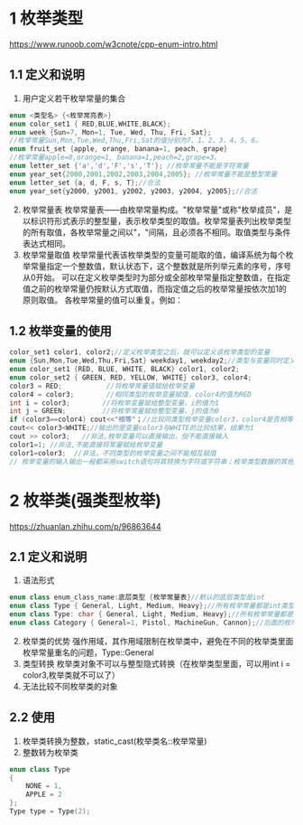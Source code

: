 # 1 枚举类型
https://www.runoob.com/w3cnote/cpp-enum-intro.html
## 1.1 定义和说明
1. 用户定义若干枚举常量的集合
```cpp
enum <类型名> {<枚举常亮表>}
enum color_set1 { RED,BLUE,WHITE,BLACK};
enum week {Sun=7, Mon=1, Tue, Wed, Thu, Fri, Sat};
//枚举常量Sun,Mon,Tue,Wed,Thu,Fri,Sat的值分别为7、1、2、3、4、5、6。
enum fruit_set {apple, orange, banana=1, peach, grape}
//枚举常量apple=0,orange=1, banana=1,peach=2,grape=3。
enum letter_set {'a','d','F','s','T'}; //枚举常量不能是字符常量
enum year_set{2000,2001,2002,2003,2004,2005}; //枚举常量不能是整型常量
enum letter_set {a, d, F, s, T};//合法
enum year_set{y2000, y2001, y2002, y2003, y2004, y2005};//合法
```
2. 枚举常量表
枚举常量表——由枚举常量构成。"枚举常量"或称"枚举成员"，是以标识符形式表示的整型量，表示枚举类型的取值。枚举常量表列出枚举类型的所有取值，各枚举常量之间以"，"间隔，且必须各不相同。取值类型与条件表达式相同。
3. 枚举常量取值
枚举常量代表该枚举类型的变量可能取的值，编译系统为每个枚举常量指定一个整数值，默认状态下，这个整数就是所列举元素的序号，序号从0开始。 可以在定义枚举类型时为部分或全部枚举常量指定整数值，在指定值之前的枚举常量仍按默认方式取值，而指定值之后的枚举常量按依次加1的原则取值。 各枚举常量的值可以重复。例如：
## 1.2 枚举变量的使用
```cpp
color_set1 color1, color2;//定义枚举类型之后，就可以定义该枚举类型的变量
enum {Sun,Mon,Tue,Wed,Thu,Fri,Sat} weekday1, weekday2;//类型与变量同时定义（甚至类型名可省）
enum color_set1 {RED, BLUE, WHITE, BLACK} color1, color2;
enum color_set2 { GREEN, RED, YELLOW, WHITE} color3, color4;
color3 = RED;           //将枚举常量值赋给枚举变量
color4 = color3;        //相同类型的枚举变量赋值，color4的值为RED
int i = color3;        //将枚举变量赋给整型变量，i的值为1
int j = GREEN;         //将枚举常量赋给整型变量，j的值为0
if (color3==color4) cout<<"相等"；//比较同类型枚举变量color3，color4是否相等
cout<< color3<WHITE;//输出的是变量color3与WHITE的比较结果，结果为1
cout >> color3;   //非法,枚举变量可以直接输出，但不能直接输入
color1=1; //非法,不能直接将常量赋给枚举变量
color1=color3;  //非法，不同类型的枚举变量之间不能相互赋值
// 枚举变量的输入输出一般都采用switch语句将其转换为字符或字符串；枚举类型数据的其他处理也往往应用switch语句，以保证程序的合法性和可读性。
```

# 2 枚举类(强类型枚举)
https://zhuanlan.zhihu.com/p/96863644
## 2.1 定义和说明
1. 语法形式
```cpp
enum class enum_class_name:底层类型 {枚举常量表}//默认的底层类型是int
enum class Type { General, Light, Medium, Heavy};//所有枚举常量都是int类型
enum class Type: char { General, Light, Medium, Heavy};//所有枚举常量都是字符类型
enum class Category { General=1, Pistol, MachineGun, Cannon};//后面的枚举常量值依次增加
```
2. 枚举类的优势
强作用域，其作用域限制在枚举类中，避免在不同的枚举类里面枚举常量重名的问题，Type::General
3. 类型转换
枚举类对象不可以与整型隐式转换（在枚举类型里面，可以用int i = color3,枚举类就不可以了）
4. 无法比较不同枚举类的对象
## 2.2 使用
1. 枚举类转换为整数，static_cast<int>(枚举类名::枚举常量)
2. 整数转为枚举类
```cpp
enum class Type
{
    NONE = 1,
    APPLE = 2
};
Type type = Type(2);
```

